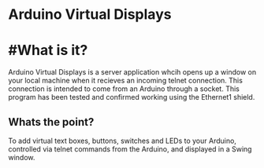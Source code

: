 # Arduino Virtual Displays

# #What is it?
Arduino Virtual Displays is a server application whcih opens up a window on your local machine when it recieves an incoming telnet connection.
This connection is intended to come from an Arduino through a socket. This program has been tested and confirmed working using the Ethernet1 shield.

## Whats the point?
To add virtual text boxes, buttons, switches and LEDs to your Arduino, controlled via telnet commands from the Arduino, and displayed in a Swing window.
